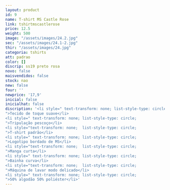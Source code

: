 ```yaml
---
layout: product
id: 9
name: T-shirt MS Castle Rose
link: tshirtmscastlerose
price: 12.5
weight: 500
image: "/assets/images/24.2.jpg"
sec: "/assets/images/24.1-2.jpg"
thir: "/assets/images/24.jpg"
categoria: tshirts
att: padrao
color: []
discrip: ss19 preto rosa
novo: false
maisvendidos: false
stock: nao
new: false
four: ''
newprice: '17,9'
inicial: false
inicialhat: false
discription: '<li style=" text-transform: none; list-style-type: circle;
">Tecido de toque suave</li>
<li style=" text-transform: none; list-style-type: circle;
">Tripulação pescoço</li>
<li style="text-transform: none;  list-style-type: circle;
">T-shirt padrão</li>
<li style=" text-transform: none; list-style-type: circle;
">Logotipo bordado de MS</li>
<li style="text-transform: none;  list-style-type: circle;
">Manga curta</li>
<li style=" text-transform: none; list-style-type: circle;
">Bainha curva</li>
<li style="text-transform: none;  list-style-type: circle;
">Máquina de lavar modo delicado</li>
<li style=" text-transform: none; list-style-type: circle;
">50% algodão 50% poliéster</li>'
---
```

